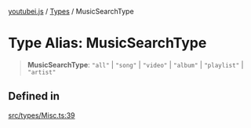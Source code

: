 [youtubei.js](../../../README.md) / [Types](../README.md) / MusicSearchType

# Type Alias: MusicSearchType

> **MusicSearchType**: `"all"` \| `"song"` \| `"video"` \| `"album"` \| `"playlist"` \| `"artist"`

## Defined in

[src/types/Misc.ts:39](https://github.com/LuanRT/YouTube.js/blob/fc5571629eca037af7de03f4b903da6add1f300b/src/types/Misc.ts#L39)
